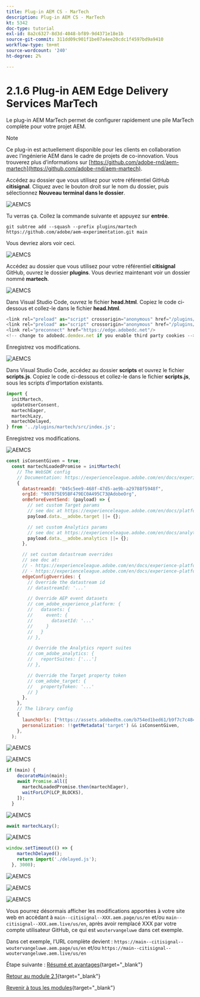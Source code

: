 ```yaml
---
title: Plug-in AEM CS - MarTech
description: Plug-in AEM CS - MarTech
kt: 5342
doc-type: tutorial
exl-id: 8a2c6327-8d3d-4048-bf89-9d4371e18e1b
source-git-commit: 311dd09c901f1be07a4ee20cdc1f4597bd9a9410
workflow-type: tm+mt
source-wordcount: '240'
ht-degree: 2%

---
```


# 2.1.6 Plug-in AEM Edge Delivery Services MarTech

Le plug-in AEM MarTech permet de configurer rapidement une pile MarTech complète pour votre projet AEM.

>[!NOTE]
>
>Ce plug-in est actuellement disponible pour les clients en collaboration avec l’ingénierie AEM dans le cadre de projets de co-innovation. Vous trouverez plus d’informations sur [https://github.com/adobe-rnd/aem-martech](https://github.com/adobe-rnd/aem-martech).

Accédez au dossier que vous utilisez pour votre référentiel GitHub **citisignal**. Cliquez avec le bouton droit sur le nom du dossier, puis sélectionnez **Nouveau terminal dans le dossier**.

![ AEMCS ](./images/mtplugin1.png)

Tu verras ça. Collez la commande suivante et appuyez sur **entrée**.

```
git subtree add --squash --prefix plugins/martech https://github.com/adobe/aem-experimentation.git main
```

Vous devriez alors voir ceci.

![ AEMCS ](./images/mtplugin3.png)

Accédez au dossier que vous utilisez pour votre référentiel **citisignal** GitHub, ouvrez le dossier **plugins**. Vous devriez maintenant voir un dossier nommé **martech**.

![ AEMCS ](./images/mtplugin4.png)


Dans Visual Studio Code, ouvrez le fichier **head.html**. Copiez le code ci-dessous et collez-le dans le fichier **head.html**.

```javascript
<link rel="preload" as="script" crossorigin="anonymous" href="/plugins/martech/src/index.js"/>
<link rel="preload" as="script" crossorigin="anonymous" href="/plugins/martech/src/alloy.min.js"/>
<link rel="preconnect" href="https://edge.adobedc.net"/>
<!-- change to adobedc.demdex.net if you enable third party cookies -->
```

Enregistrez vos modifications.

![ AEMCS ](./images/mtplugin5.png)

Dans Visual Studio Code, accédez au dossier **scripts** et ouvrez le fichier **scripts.js**. Copiez le code ci-dessous et collez-le dans le fichier **scripts.js**, sous les scripts d’importation existants.

```javascript
import {
  initMartech,
  updateUserConsent,
  martechEager,
  martechLazy,
  martechDelayed,
} from '../plugins/martech/src/index.js';
```

Enregistrez vos modifications.

![ AEMCS ](./images/mtplugin6.png)

```javascript
const isConsentGiven = true;
  const martechLoadedPromise = initMartech(
    // The WebSDK config
    // Documentation: https://experienceleague.adobe.com/en/docs/experience-platform/web-sdk/commands/configure/overview#configure-js
    {
      datastreamId: "045c5ee9-468f-47d5-ae9b-a29788f5948f",
      orgId: "907075E95BF479EC0A495C73@AdobeOrg",
      onBeforeEventSend: (payload) => {
        // set custom Target params 
        // see doc at https://experienceleague.adobe.com/en/docs/platform-learn/migrate-target-to-websdk/send-parameters#parameter-mapping-summary
        payload.data.__adobe.target ||= {};

        // set custom Analytics params
        // see doc at https://experienceleague.adobe.com/en/docs/analytics/implementation/aep-edge/data-var-mapping
        payload.data.__adobe.analytics ||= {};
      },

      // set custom datastream overrides
      // see doc at:
      // - https://experienceleague.adobe.com/en/docs/experience-platform/web-sdk/commands/datastream-overrides
      // - https://experienceleague.adobe.com/en/docs/experience-platform/datastreams/overrides
      edgeConfigOverrides: {
        // Override the datastream id
        // datastreamId: '...'

        // Override AEP event datasets
        // com_adobe_experience_platform: {
        //   datasets: {
        //     event: {
        //       datasetId: '...'
        //     }
        //   }
        // },

        // Override the Analytics report suites
        // com_adobe_analytics: {
        //   reportSuites: ['...']
        // },

        // Override the Target property token
        // com_adobe_target: {
        //   propertyToken: '...'
        // }
      },
    },
    // The library config
    {
      launchUrls: ["https://assets.adobedtm.com/b754ed1bed61/b9f7c7c484de/launch-28b548849fb9.min.js"],
      personalization: !!getMetadata('target') && isConsentGiven,
    },
  );
```

![ AEMCS ](./images/mtplugin8.png)

![ AEMCS ](./images/mtplugin7.png)

```javascript
if (main) {
    decorateMain(main);
    await Promise.all([
      martechLoadedPromise.then(martechEager),
      waitForLCP(LCP_BLOCKS),
    ]);
  }
```

![ AEMCS ](./images/mtplugin10.png)

```javascript
await martechLazy();
```

![ AEMCS ](./images/mtplugin9.png)

```javascript
window.setTimeout(() => {
    martechDelayed();
    return import('./delayed.js');
  }, 3000);
```

![ AEMCS ](./images/mtplugin11.png)


![ AEMCS ](./images/mtplugin12.png)


![ AEMCS ](./images/mtplugin13.png)

Vous pourrez désormais afficher les modifications apportées à votre site web en accédant à `main--citisignal--XXX.aem.page/us/en` et/ou `main--citisignal--XXX.aem.live/us/en`, après avoir remplacé XXX par votre compte utilisateur GitHub, ce qui est `woutervangeluwe` dans cet exemple.

Dans cet exemple, l’URL complète devient :
`https://main--citisignal--woutervangeluwe.aem.page/us/en` et/ou `https://main--citisignal--woutervangeluwe.aem.live/us/en`

Étape suivante : [Résumé et avantages](./summary.md){target="_blank"}

[Retour au module 2.1](./aemcs.md){target="_blank"}

[Revenir à tous les modules](./../../../overview.md){target="_blank"}
